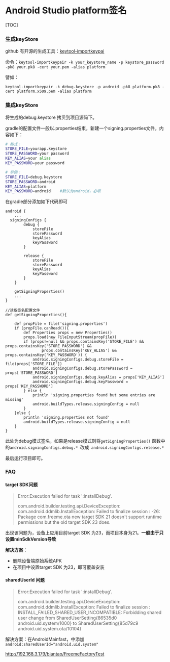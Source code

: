 # Android Studio platform签名

[TOC]

### 生成keyStore

github 有开源的生成工具：[keytool-importkeypai](https://github.com/getfatday/keytool-importkeypair) 

命令：```keytool-importkeypair -k your_keystore_name -p keystore_password -pk8 your.pk8 -cert your.pem -alias platform```

譬如：

```keytool-importkeypair -k debug.keystore -p android -pk8 platform.pk8 -cert platform.x509.pem -alias platform```

### 集成keyStore

将生成的debug.keystore 拷贝到项目源码下。

gradle的配置文件一般以.properties结束，新建一个signing.properties文件，内容如下：

```sh
# 格式：
STORE_FILE=yourapp.keystore
STORE_PASSWORD=your password
KEY_ALIAS=your alias
KEY_PASSWORD=your password
```
```sh
# 举例：
STORE_FILE=debug.keystore
STORE_PASSWORD=android
KEY_ALIAS=platform
KEY_PASSWORD=android    #默认为android，必填
```

在gradle部分添加如下代码即可

```
android {
	...
  signingConfigs {
        debug {
            storeFile
            storePassword
            keyAlias
            keyPassword
        }

        release {
            storeFile
            storePassword
            keyAlias
            keyPassword
        }
    }

    getSigningProperties()
    ...
}

//读取签名配置文件
def getSigningProperties(){

    def propFile = file('signing.properties')
    if (propFile.canRead()){
        def Properties props = new Properties()
        props.load(new FileInputStream(propFile))
        if (props!=null && props.containsKey('STORE_FILE') && props.containsKey('STORE_PASSWORD') &&
                props.containsKey('KEY_ALIAS') && props.containsKey('KEY_PASSWORD')) {
            android.signingConfigs.debug.storeFile = file(props['STORE_FILE'])
            android.signingConfigs.debug.storePassword = props['STORE_PASSWORD']
            android.signingConfigs.debug.keyAlias = props['KEY_ALIAS']
            android.signingConfigs.debug.keyPassword = props['KEY_PASSWORD']
        } else {
            println 'signing.properties found but some entries are missing'
            android.buildTypes.release.signingConfig = null
        } 
    }else {
        println 'signing.properties not found'
        android.buildTypes.release.signingConfig = null
    }
}

```

此处为debug模式签名，如果是release模式则将```getSigningProperties()``` 函数中的```android.signingConfigs.debug.* ```改成``` android.signingConfigs.release.*```



最后运行项目即可。

### FAQ

#### target SDK问题

> Error:Execution failed for task ':installDebug'.
>
> com.android.builder.testing.api.DeviceException: com.android.ddmlib.InstallException: Failed to finalize session : -26: Package com.freeme.ota new target SDK 21 doesn't support runtime permissions but the old target SDK 23 does.

出现该问题为，设备上应用目前target SDK 为23，而项目本身为21。**一般由于只设置minSdkVersion导致**

**解决方案**：

- 删除设备端原始系统APK
- 在项目中设置target SDK 为23，即可覆盖安装

#### sharedUserId 问题
> Error:Execution failed for task ':installDebug'.
>
> com.android.builder.testing.api.DeviceException: com.android.ddmlib.InstallException: Failed to finalize session : INSTALL_FAILED_SHARED_USER_INCOMPATIBLE: Forbidding shared user change from SharedUserSetting{86535d0 android.uid.system/1000} to SharedUserSetting{85d79c9 android.uid.system.ota/10104}

解决方案：在AndroidMainfast，中添加```android:sharedUserId="android.uid.system" ```

http://192.168.3.179/biantao/FreemeFactoryTest